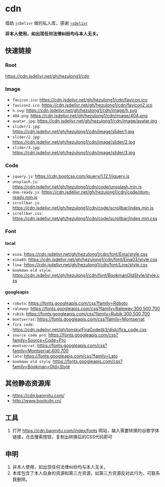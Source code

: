 # cdn

借助 `jsDelivr` 做的私人库，感谢 [`jsDelivr`](http://www.jsdelivr.com/)

**非本人使用，如出现任何法律纠纷均与本人无关。**

## 快速链接

### Root

https://cdn.jsdelivr.net/gh/hezulong1/cdn

### Image

- `favicon.ico`: https://cdn.jsdelivr.net/gh/hezulong1/cdn/favicon.ico
- `favicon2.ico`: https://cdn.jsdelivr.net/gh/hezulong1/cdn/favicon2.ico
- `h.svg`: https://cdn.jsdelivr.net/gh/hezulong1/cdn/image/h.svg
- `404.png`: https://cdn.jsdelivr.net/gh/hezulong1/cdn/image/404.png
- `avatar.jpg`: https://cdn.jsdelivr.net/gh/hezulong1/cdn/image/avatar.jpg
- `slider/1.jpg`: https://cdn.jsdelivr.net/gh/hezulong1/cdn/image/slider/1.jpg
- `slider/2.jpg`: https://cdn.jsdelivr.net/gh/hezulong1/cdn/image/slider/2.jpg
- `slider/3.jpg`: https://cdn.jsdelivr.net/gh/hezulong1/cdn/image/slider/3.jpg

### Code

- `jquery.js`: https://cdn.bootcss.com/jquery/1.12.1/jquery.js
- `unsplash.js`: https://cdn.jsdelivr.net/gh/hezulong1/cdn/code/unsplash.min.js
- `dom-ready.js`: https://cdn.jsdelivr.net/gh/hezulong1/cdn/code/dom-ready.min.js
- `scrollbar.js`: https://cdn.jsdelivr.net/gh/hezulong1/cdn/code/scrollbar/index.min.js
- `scrollbar.css`: https://cdn.jsdelivr.net/gh/hezulong1/cdn/code/scrollbar/index.min.css

### Font

#### local

- `eina`: https://cdn.jsdelivr.net/gh/hezulong1/cdn/font/Eina/style.css
- `eina03`: https://cdn.jsdelivr.net/gh/hezulong1/cdn/font/Eina03/style.css
- `line`: https://cdn.jsdelivr.net/gh/hezulong1/cdn/font/Line/style.css
- `bookman old style`: https://cdn.jsdelivr.net/gh/hezulong1/cdn/font/BookmanOldStyle/style.css

#### googleapis

- `roboto`: https://fonts.googleapis.com/css?family=Roboto
- `raleway`: https://fonts.googleapis.com/css?family=Raleway:300,500,700
- `rubik`: https://fonts.googleapis.com/css?family=Rubik:300,500,700
- `montserrat`: https://fonts.googleapis.com/css?family=Montserrat
- `fira code`: https://cdn.jsdelivr.net/gh/tonsky/FiraCode@3/distr/fira_code.css
- `source code pro`: https://fonts.googleapis.com/css?family=Source+Code+Pro
- `montserrat`: https://fonts.googleapis.com/css?family=Montserrat:400,700
- `lato`: https://fonts.googleapis.com/css?family=Lato
- `bookman old style`: https://fonts.googleapis.com/css?family=Bookman+Old+Style

## 其他静态资源库

- https://cdn.baomitu.com/
- http://www.bootcdn.cn/

## 工具

1. 打开 https://cdn.baomitu.com/index/fonts 网站，输入需要转换的谷歌字体链接，点击搜索按钮，复制出转换后的CSS代码即可


## 申明

1. 非本人使用，如出现任何法律纠纷均与本人无关。
2. 本库包含了本人自身的资源和第三方资源，如第三方资源反对此行为，可联系我删除。
